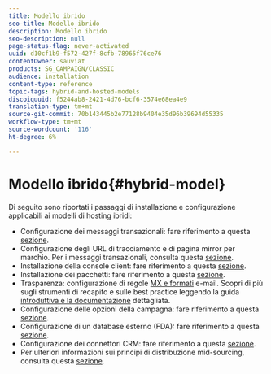 ```yaml
---
title: Modello ibrido
seo-title: Modello ibrido
description: Modello ibrido
seo-description: null
page-status-flag: never-activated
uuid: d10cf1b9-f572-427f-8cfb-78965f76ce76
contentOwner: sauviat
products: SG_CAMPAIGN/CLASSIC
audience: installation
content-type: reference
topic-tags: hybrid-and-hosted-models
discoiquuid: f5244ab8-2421-4d76-bcf6-3574e68ea4e9
translation-type: tm+mt
source-git-commit: 70b143445b2e77128b9404e35d96b39694d55335
workflow-type: tm+mt
source-wordcount: '116'
ht-degree: 6%

---
```



# Modello ibrido{#hybrid-model}

Di seguito sono riportati i passaggi di installazione e configurazione applicabili ai modelli di hosting ibridi:

* Configurazione dei messaggi transazionali: fare riferimento a questa [sezione](../../message-center/using/transactional-messaging-architecture.md).
* Configurazione degli URL di tracciamento e di pagina mirror per marchio. Per i messaggi transazionali, consulta questa [sezione](../../message-center/using/configuring-multibranding.md).
* Installazione della console client: fare riferimento a questa [sezione](../../installation/using/installing-the-client-console.md).
* Installazione dei pacchetti: fare riferimento a questa [sezione](../../installation/using/installing-campaign-standard-packages.md).
* Trasparenza: configurazione di regole [MX e formati](../../installation/using/email-deliverability.md#mx-configuration) [](../../installation/using/email-deliverability.md#managing-email-formats)e-mail. Scopri di più sugli strumenti di recapito e sulle best practice leggendo la guida [introduttiva e la documentazione](../../delivery/using/deliverability-key-points.md) [](../../delivery/using/about-deliverability.md)dettagliata.
* Configurazione delle opzioni della campagna: fare riferimento a questa [sezione](../../installation/using/configuring-campaign-options.md).
* Configurazione di un database esterno (FDA): fare riferimento a questa [sezione](../../platform/using/about-fda.md).
* Configurazione dei connettori CRM: fare riferimento a questa [sezione](../../platform/using/crm-connectors.md).
* Per ulteriori informazioni sui principi di distribuzione mid-sourcing, consulta questa [sezione](../../installation/using/mid-sourcing-deployment.md).

